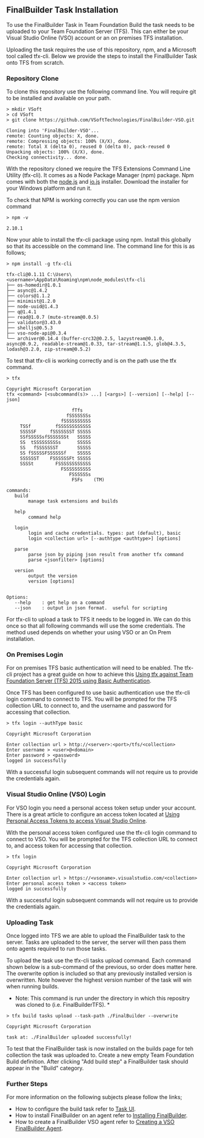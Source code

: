 ﻿FinalBuilder Task Installation
----------------------

To use the FinalBuilder Task in Team Foundation Build the task needs to be uploaded to your Team Foundation Server (TFS). This can either be your Visual Studio Online (VSO) account or an on premises TFS installation. 

Uploading the task requires the use of this repository, npm, and a Microsoft tool called tfx-cli. Below we provide the steps to install the FinalBuilder Task onto TFS from scratch.   

### Repository Clone

To clone this repository use the following command line. You will require git to be installed and available on your path. 

```
> mkdir VSoft
> cd VSoft
> git clone https://github.com/VSoftTechnologies/FinalBuilder-VSO.git

Cloning into 'FinalBuilder-VSO'...
remote: Counting objects: X, done.
remote: Compressing objects: 100% (X/X), done.
remote: Total X (delta 0), reused 0 (delta 0), pack-reused 0
Unpacking objects: 100% (X/X), done.
Checking connectivity... done.
```

With the repository cloned we require the TFS Extensions Command Line Utility (tfx-cli). It comes as a Node Package Manager (npm) package. Npm comes with both the [node.js](https://nodejs.org/en/download/) and [io.js](https://iojs.org/en/) installer. Download the installer for your Windows platform and run it. 

To check that NPM is working correctly you can use the npm version command

```
> npm -v

2.10.1
```

Now your able to install the tfx-cli package using npm. Install this globally so that its accessible on the command line. The command line for this is as follows;

```
> npm install -g tfx-cli

tfx-cli@0.1.11 C:\Users\<username>\AppData\Roaming\npm\node_modules\tfx-cli
├── os-homedir@1.0.1
├── async@1.4.2
├── colors@1.1.2
├── minimist@1.2.0
├── node-uuid@1.4.3
├── q@1.4.1
├── read@1.0.7 (mute-stream@0.0.5)
├── validator@3.43.0
├── shelljs@0.5.3
├── vso-node-api@0.3.4
└── archiver@0.14.4 (buffer-crc32@0.2.5, lazystream@0.1.0, async@0.9.2, readable-stream@1.0.33, tar-stream@1.1.5, glob@4.3.5, lodash@3.2.0, zip-stream@0.5.2)
```

To test that tfx-cli is working correctly and is on the path use the tfx command. 

```
> tfx

Copyright Microsoft Corporation
tfx <command> [<subcommand(s)> ...] [<args>] [--version] [--help] [--json]

                        fTfs
                      fSSSSSSSs
                    fSSSSSSSSSS
     TSSf         fSSSSSSSSSSSS
     SSSSSF     fSSSSSSST SSSSS
     SSfSSSSSsfSSSSSSSt   SSSSS
     SS  tSSSSSSSSSs      SSSSS
     SS   fSSSSSSST       SSSSS
     SS fSSSSSFSSSSSSf    SSSSS
     SSSSSST    FSSSSSSFt SSSSS
     SSSSt        FSSSSSSSSSSSS
                    FSSSSSSSSSS
                       FSSSSSSs
                        FSFs    (TM)

commands:
   build
        manage task extensions and builds

   help
        command help

   login
        login and cache credentials. types: pat (default), basic
        login <collection url> [--authtype <authtype>] [options]

   parse
        parse json by piping json result from another tfx command
        parse <jsonfilter> [options]

   version
        output the version
        version [options]


Options:
   --help    : get help on a command
   --json    : output in json format.  useful for scripting
```

For tfx-cli to upload a task to TFS it needs to be logged in. We can do this once so that all following commands will use the some credentials. The method used depends on whether your using VSO or an On Prem installation. 

### On Premises Login

For on premises TFS basic authentication will need to be enabled. The tfx-cli project has a great guide on how to achieve this [Using tfx against Team Foundation Server (TFS) 2015 using Basic Authentication](https://github.com/Microsoft/tfs-cli/blob/master/docs/configureBasicAuth.md).

Once TFS has been configured to use basic authentication use the tfx-cli login command to connect to TFS. You will be prompted for the TFS collection URL to connect to, and the username and password for accessing that collection. 

```
> tfx login --authType basic

Copyright Microsoft Corporation

Enter collection url > http://<server>:<port>/tfs/<collection>
Enter username > <user>@<domain>
Enter password > <password>
logged in successfully
```

With a successful login subsequent commands will not require us to provide the credentials again. 

### Visual Studio Online (VSO) Login

For VSO login you need a personal access token setup under your account. There is a great article to configure an access token located at [Using Personal Access Tokens to access Visual Studio Online](http://roadtoalm.com/2015/07/22/using-personal-access-tokens-to-access-visual-studio-online/).

With the personal access token configured use the tfx-cli login command to connect to VSO. You will be prompted for the TFS collection URL to connect to, and access token for accessing that collection.

```
> tfx login

Copyright Microsoft Corporation

Enter collection url > https://<vsoname>.visualstudio.com/<collection>
Enter personal access token > <access token>
logged in successfully
```

With a successful login subsequent commands will not require us to provide the credentials again. 

### Uploading Task

Once logged into TFS we are able to upload the FinalBuilder task to the server. Tasks are uploaded to the server, the server will then pass them onto agents required to run those tasks. 

To upload the task use the tfx-cli tasks upload command. Each command shown below is a sub-command of the previous, so order does matter here. The overwrite option is included so that any previously installed version is overwritten. Note however the highest version number of the task will win when running builds.

* Note: This command is run under the directory in which this repositry was cloned to (i.e. FinalBuilderTFS). *  

```
> tfx build tasks upload --task-path ./FinalBuilder --overwrite

Copyright Microsoft Corporation

task at: ./FinalBuilder uploaded successfully!
```

To test that the FinalBuilder task is now installed on the builds page for teh collection the task was uploaded to. Create a new empty Team Foundation Build definition. After clicking "Add build step" a FinalBuilder task should appear in the "Build" category. 

### Further Steps

For more information on the following subjects please follow the links;

* How to configure the build task refer to [Task UI](https://github.com/VSoftTechnologies/FinalBuilder-VSO/blob/master/docs/TaskUI.md).
* How to install FinalBuilder on an agent refer to [Installing FinalBuilder](https://github.com/VSoftTechnologies/FinalBuilder-VSO/blob/master/docs/InstallingFinalBuilder.md).
* How to create a FinalBuilder VSO agent refer to [Creating a VSO FinalBuilder Agent](https://github.com/VSoftTechnologies/FinalBuilder-VSO/blob/master/docs/FinalBuilderVSOAgent.md).
